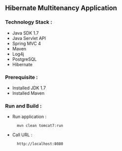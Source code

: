 ## Hibernate Multitenancy Application

### Technology Stack :
* Java SDK 1.7
* Java Servlet API
* Spring MVC 4
* Maven
* Log4j
* PostgreSQL
* Hibernate

### Prerequisite :
* Installed JDK 1.7
* Installed Maven

### Run and Build :
* Run application :

    	mvn clean tomcat7:run

* Call URL :

		http://localhost:8080
